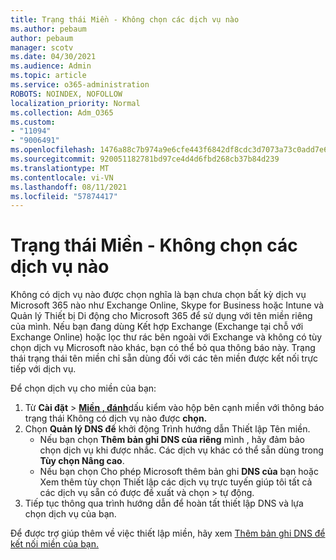 ```yaml
---
title: Trạng thái Miền - Không chọn các dịch vụ nào
ms.author: pebaum
author: pebaum
manager: scotv
ms.date: 04/30/2021
ms.audience: Admin
ms.topic: article
ms.service: o365-administration
ROBOTS: NOINDEX, NOFOLLOW
localization_priority: Normal
ms.collection: Adm_O365
ms.custom:
- "11094"
- "9006491"
ms.openlocfilehash: 1476a88c7b974a9e6cfe443f6842df8cdc3d7073a73c0add7e6f183dd0528de1
ms.sourcegitcommit: 920051182781bd97ce4d4d6fbd268cb37b84d239
ms.translationtype: MT
ms.contentlocale: vi-VN
ms.lasthandoff: 08/11/2021
ms.locfileid: "57874417"
---
```

# <a name="domain-status---no-services-selected"></a>Trạng thái Miền - Không chọn các dịch vụ nào

 Không có dịch vụ nào được chọn nghĩa là bạn chưa chọn bất kỳ dịch vụ Microsoft 365 nào như Exchange Online, Skype for Business hoặc Intune và Quản lý Thiết bị Di động cho Microsoft 365 để sử dụng với tên miền riêng của mình. Nếu bạn đang dùng Kết hợp Exchange (Exchange tại chỗ với Exchange Online) hoặc lọc thư rác bên ngoài với Exchange và không có tùy chọn dịch vụ Microsoft nào khác, bạn có thể bỏ qua thông báo này. Trạng thái trạng thái tên miền chỉ sẵn dùng đối với các tên miền được kết nối trực tiếp với dịch vụ.

Để chọn dịch vụ cho miền của bạn:

1. Từ **Cài đặt**  >  [**Miền , đánh**](https://admin.microsoft.com/Adminportal/Home)dấu kiểm vào hộp bên cạnh miền với thông báo trạng thái Không có dịch vụ nào được **chọn.**
1. Chọn **Quản lý DNS để** khởi động Trình hướng dẫn Thiết lập Tên miền.
    - Nếu bạn chọn **Thêm bản ghi DNS của riêng** mình , hãy đảm bảo chọn dịch vụ khi được nhắc. Các dịch vụ khác có thể sẵn dùng trong **Tùy chọn Nâng cao**.
    - Nếu bạn chọn Cho phép Microsoft thêm bản ghi **DNS của** bạn hoặc Xem thêm tùy chọn Thiết lập các dịch vụ trực tuyến giúp tôi tất cả các dịch vụ sẵn có được đề xuất và chọn  >   tự động.
1. Tiếp tục thông qua trình hướng dẫn để hoàn tất thiết lập DNS và lựa chọn dịch vụ của bạn.
 
Để được trợ giúp thêm về việc thiết lập miền, hãy xem [Thêm bản ghi DNS để kết nối miền của bạn.](https://docs.microsoft.com/microsoft-365/admin/get-help-with-domains/create-dns-records-at-any-dns-hosting-provider)

